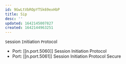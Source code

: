```yaml
---
id: 9GwLtVbROpYTSk69exHbP
title: Sip
desc: ''
updated: 1642145007827
created: 1642144963251
---
```


`S`ession `I`nitiation `P`rotocol

- Port: [[n.port.5060]] Session Initiation Protocol
- Port: [[n.port.5061]] Session Initiation Protocol Secure
